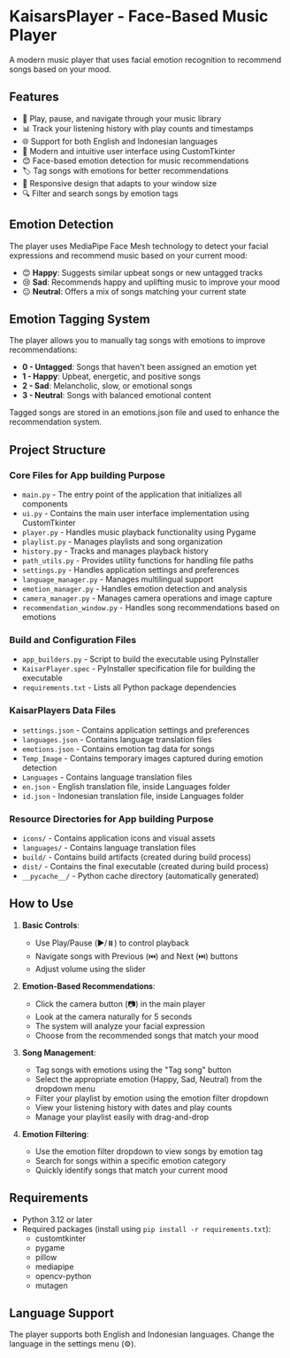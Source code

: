# KaisarsPlayer - Face-Based Music Player

A modern music player that uses facial emotion recognition to recommend songs based on your mood.

## Features

- 🎵 Play, pause, and navigate through your music library
- 📊 Track your listening history with play counts and timestamps
- 🌐 Support for both English and Indonesian languages
- 🎨 Modern and intuitive user interface using CustomTkinter
- 😊 Face-based emotion detection for music recommendations
- 🏷️ Tag songs with emotions for better recommendations
- 📱 Responsive design that adapts to your window size
- 🔍 Filter and search songs by emotion tags

## Emotion Detection

The player uses MediaPipe Face Mesh technology to detect your facial expressions and recommend music based on your current mood:

- 😊 **Happy**: Suggests similar upbeat songs or new untagged tracks
- 😢 **Sad**: Recommends happy and uplifting music to improve your mood
- 😐 **Neutral**: Offers a mix of songs matching your current state

## Emotion Tagging System

The player allows you to manually tag songs with emotions to improve recommendations:

- **0 - Untagged**: Songs that haven't been assigned an emotion yet
- **1 - Happy**: Upbeat, energetic, and positive songs
- **2 - Sad**: Melancholic, slow, or emotional songs
- **3 - Neutral**: Songs with balanced emotional content

Tagged songs are stored in an emotions.json file and used to enhance the recommendation system.

## Project Structure

### Core Files for App building Purpose
- `main.py` - The entry point of the application that initializes all components
- `ui.py` - Contains the main user interface implementation using CustomTkinter
- `player.py` - Handles music playback functionality using Pygame
- `playlist.py` - Manages playlists and song organization
- `history.py` - Tracks and manages playback history
- `path_utils.py` - Provides utility functions for handling file paths
- `settings.py` - Handles application settings and preferences
- `language_manager.py` - Manages multilingual support
- `emotion_manager.py` - Handles emotion detection and analysis
- `camera_manager.py` - Manages camera operations and image capture
- `recommendation_window.py` - Handles song recommendations based on emotions

### Build and Configuration Files
- `app_builders.py` - Script to build the executable using PyInstaller
- `KaisarPlayer.spec` - PyInstaller specification file for building the executable
- `requirements.txt` - Lists all Python package dependencies

### KaisarPlayers Data Files
- `settings.json` - Contains application settings and preferences
- `languages.json` - Contains language translation files
- `emotions.json` - Contains emotion tag data for songs
- `Temp_Image` - Contains temporary images captured during emotion detection
- `Languages` - Contains language translation files
- `en.json` - English translation file, inside Languages folder
- `id.json` - Indonesian translation file, inside Languages folder

### Resource Directories for App building Purpose
- `icons/` - Contains application icons and visual assets
- `languages/` - Contains language translation files
- `build/` - Contains build artifacts (created during build process)
- `dist/` - Contains the final executable (created during build process)
- `__pycache__/` - Python cache directory (automatically generated)

## How to Use

1. **Basic Controls**:
   - Use Play/Pause (▶️/⏸️) to control playback
   - Navigate songs with Previous (⏮️) and Next (⏭️) buttons
   - Adjust volume using the slider

2. **Emotion-Based Recommendations**:
   - Click the camera button (📷) in the main player
   - Look at the camera naturally for 5 seconds
   - The system will analyze your facial expression
   - Choose from the recommended songs that match your mood

3. **Song Management**:
   - Tag songs with emotions using the "Tag song" button
   - Select the appropriate emotion (Happy, Sad, Neutral) from the dropdown menu
   - Filter your playlist by emotion using the emotion filter dropdown
   - View your listening history with dates and play counts
   - Manage your playlist easily with drag-and-drop

4. **Emotion Filtering**:
   - Use the emotion filter dropdown to view songs by emotion tag
   - Search for songs within a specific emotion category
   - Quickly identify songs that match your current mood

## Requirements

- Python 3.12 or later
- Required packages (install using `pip install -r requirements.txt`):
  - customtkinter
  - pygame
  - pillow
  - mediapipe
  - opencv-python
  - mutagen

## Language Support

The player supports both English and Indonesian languages. Change the language in the settings menu (⚙️).
